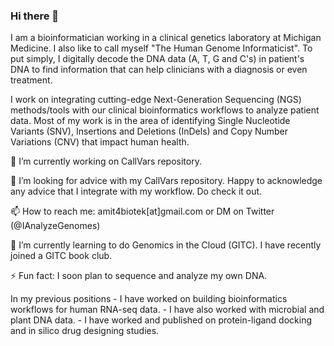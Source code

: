 ### Hi there 👋
I am a bioinformatician working in a clinical genetics laboratory at Michigan Medicine. I also like to call myself "The Human Genome Informaticist". To put simply, I digitally decode the DNA data (A, T, G and C's) in patient's DNA to find information that can help clinicians with a diagnosis or even treatment.

I work on integrating cutting-edge Next-Generation Sequencing (NGS) methods/tools with our clinical bioinformatics workflows to analyze patient data. Most of my work is in the area of identifying Single Nucleotide Variants (SNV), Insertions and Deletions (InDels) and Copy Number Variations (CNV) that impact human health. 

🔭 I’m currently working on CallVars repository.

🤔 I’m looking for advice with my CallVars repository. Happy to acknowledge any advice that I integrate with my workflow. Do check it out. 

📫 How to reach me: amit4biotek[at]gmail.com or DM on Twitter (@IAnalyzeGenomes)

🌱 I’m currently learning to do Genomics in the Cloud (GITC). I have recently joined a GITC book club. 

⚡ Fun fact: I soon plan to sequence and analyze my own DNA.


  In my previous positions 
    - I have worked on building bioinformatics workflows for human RNA-seq data.
    - I have also worked with microbial and plant DNA data.
    - I have worked and published on protein-ligand docking and in silico drug designing studies.
